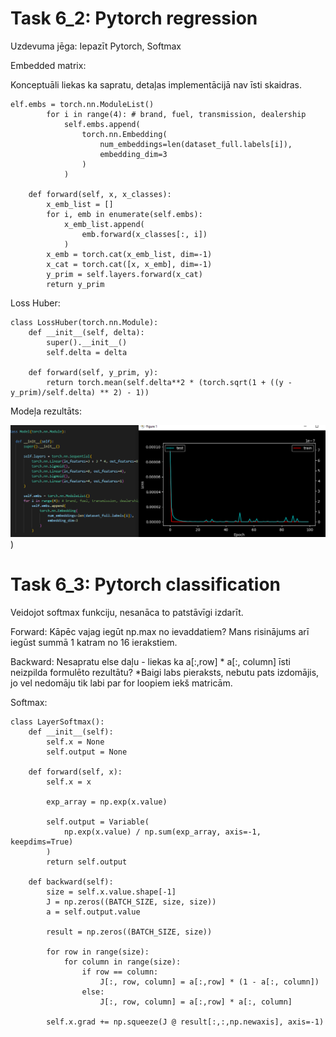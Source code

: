 # Task 6_2: Pytorch regression
Uzdevuma jēga: Iepazīt Pytorch, Softmax

Embedded matrix:

Konceptuāli liekas ka sapratu, detaļas implementācijā nav īsti skaidras.

~~~
elf.embs = torch.nn.ModuleList()
        for i in range(4): # brand, fuel, transmission, dealership
            self.embs.append(
                torch.nn.Embedding(
                    num_embeddings=len(dataset_full.labels[i]),
                    embedding_dim=3
                )
            )

    def forward(self, x, x_classes):
        x_emb_list = []
        for i, emb in enumerate(self.embs):
            x_emb_list.append(
                emb.forward(x_classes[:, i])
            )
        x_emb = torch.cat(x_emb_list, dim=-1)
        x_cat = torch.cat([x, x_emb], dim=-1)
        y_prim = self.layers.forward(x_cat)
        return y_prim
~~~

Loss Huber:

~~~
class LossHuber(torch.nn.Module):
    def __init__(self, delta):
        super().__init__()
        self.delta = delta

    def forward(self, y_prim, y):
        return torch.mean(self.delta**2 * (torch.sqrt(1 + ((y - y_prim)/self.delta) ** 2) - 1))
~~~

Modeļa rezultāts:

![6 uzd model result](media/6-uzd-model-result.PNG))


# Task 6_3: Pytorch classification

Veidojot softmax funkciju, nesanāca to patstāvīgi izdarīt.

Forward: Kāpēc vajag iegūt np.max no ievaddatiem? Mans risinājums arī iegūst summā 1 katram no 16 ierakstiem.

Backward: Nesapratu else daļu - liekas ka a[:,row] * a[:, column] īsti neizpilda formulēto rezultātu?
*Baigi labs pieraksts, nebutu pats izdomājis, jo vel nedomāju tik labi par for loopiem iekš matricām.

Softmax:
~~~
class LayerSoftmax():
    def __init__(self):
        self.x = None
        self.output = None

    def forward(self, x):
        self.x = x

        exp_array = np.exp(x.value)

        self.output = Variable(
            np.exp(x.value) / np.sum(exp_array, axis=-1, keepdims=True)
        )
        return self.output

    def backward(self):
        size = self.x.value.shape[-1]
        J = np.zeros((BATCH_SIZE, size, size))
        a = self.output.value

        result = np.zeros((BATCH_SIZE, size))
        
        for row in range(size):
            for column in range(size):
                if row == column:
                    J[:, row, column] = a[:,row] * (1 - a[:, column])
                else: 
                    J[:, row, column] = a[:,row] * a[:, column]

        self.x.grad += np.squeeze(J @ result[:,:,np.newaxis], axis=-1)
~~~